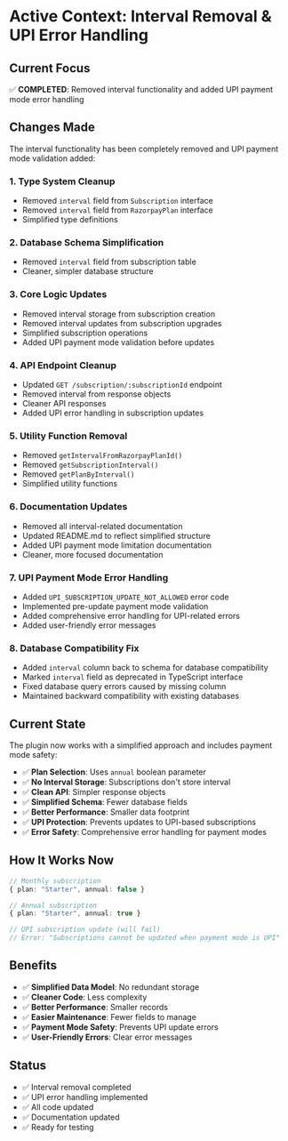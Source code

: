 # Active Context: Interval Removal & UPI Error Handling

## Current Focus

✅ **COMPLETED**: Removed interval functionality and added UPI payment mode error handling

## Changes Made

The interval functionality has been completely removed and UPI payment mode validation added:

### 1. Type System Cleanup

- Removed `interval` field from `Subscription` interface
- Removed `interval` field from `RazorpayPlan` interface
- Simplified type definitions

### 2. Database Schema Simplification

- Removed `interval` field from subscription table
- Cleaner, simpler database structure

### 3. Core Logic Updates

- Removed interval storage from subscription creation
- Removed interval updates from subscription upgrades
- Simplified subscription operations
- Added UPI payment mode validation before updates

### 4. API Endpoint Cleanup

- Updated `GET /subscription/:subscriptionId` endpoint
- Removed interval from response objects
- Cleaner API responses
- Added UPI error handling in subscription updates

### 5. Utility Function Removal

- Removed `getIntervalFromRazorpayPlanId()`
- Removed `getSubscriptionInterval()`
- Removed `getPlanByInterval()`
- Simplified utility functions

### 6. Documentation Updates

- Removed all interval-related documentation
- Updated README.md to reflect simplified structure
- Added UPI payment mode limitation documentation
- Cleaner, more focused documentation

### 7. UPI Payment Mode Error Handling

- Added `UPI_SUBSCRIPTION_UPDATE_NOT_ALLOWED` error code
- Implemented pre-update payment mode validation
- Added comprehensive error handling for UPI-related errors
- Added user-friendly error messages

### 8. Database Compatibility Fix

- Added `interval` column back to schema for database compatibility
- Marked `interval` field as deprecated in TypeScript interface
- Fixed database query errors caused by missing column
- Maintained backward compatibility with existing databases

## Current State

The plugin now works with a simplified approach and includes payment mode safety:

- ✅ **Plan Selection**: Uses `annual` boolean parameter
- ✅ **No Interval Storage**: Subscriptions don't store interval
- ✅ **Clean API**: Simpler response objects
- ✅ **Simplified Schema**: Fewer database fields
- ✅ **Better Performance**: Smaller data footprint
- ✅ **UPI Protection**: Prevents updates to UPI-based subscriptions
- ✅ **Error Safety**: Comprehensive error handling for payment modes

## How It Works Now

```typescript
// Monthly subscription
{ plan: "Starter", annual: false }

// Annual subscription
{ plan: "Starter", annual: true }

// UPI subscription update (will fail)
// Error: "Subscriptions cannot be updated when payment mode is UPI"
```

## Benefits

- ✅ **Simplified Data Model**: No redundant storage
- ✅ **Cleaner Code**: Less complexity
- ✅ **Better Performance**: Smaller records
- ✅ **Easier Maintenance**: Fewer fields to manage
- ✅ **Payment Mode Safety**: Prevents UPI update errors
- ✅ **User-Friendly Errors**: Clear error messages

## Status

- ✅ Interval removal completed
- ✅ UPI error handling implemented
- ✅ All code updated
- ✅ Documentation updated
- ✅ Ready for testing
